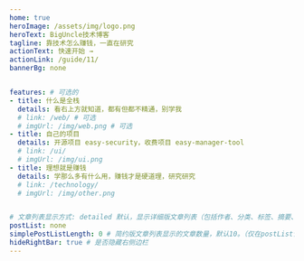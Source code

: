 ```yaml
---
home: true
heroImage: /assets/img/logo.png
heroText: BigUncle技术博客
tagline: 靠技术怎么赚钱，一直在研究
actionText: 快速开始 →
actionLink: /guide/11/
bannerBg: none


features: # 可选的
- title: 什么是全栈
  details: 看右上方就知道，都有但都不精通，别学我
  # link: /web/ # 可选
  # imgUrl: /img/web.png # 可选
- title: 自己的项目
  details: 开源项目 easy-security，收费项目 easy-manager-tool
  # link: /ui/
  # imgUrl: /img/ui.png
- title: 理想就是赚钱
  details: 学那么多有什么用，赚钱才是硬道理，研究研究
  # link: /technology/
  # imgUrl: /img/other.png


# 文章列表显示方式: detailed 默认，显示详细版文章列表（包括作者、分类、标签、摘要、分页等）| simple => 显示简约版文章列表（仅标题和日期）| none 不显示文章列表
postList: none
simplePostListLength: 0 # 简约版文章列表显示的文章数量，默认10。（仅在postList设置为simple时生效）
hideRightBar: true # 是否隐藏右侧边栏
---
```

